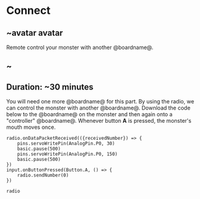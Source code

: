 # Connect

## ~avatar avatar

Remote control your monster with another @boardname@.

## ~

## Duration: ~30 minutes

You will need one more @boardname@ for this part. By using the radio, we can control the monster with another @boardname@. Download the code below to the @boardname@ on the monster and then again onto a "controller" @boardname@. Whenever button **A** is pressed, the monster's mouth moves once.

```blocks
radio.onDataPacketReceived(({receivedNumber}) => {
    pins.servoWritePin(AnalogPin.P0, 30)
    basic.pause(500)
    pins.servoWritePin(AnalogPin.P0, 150)
    basic.pause(500)
})
input.onButtonPressed(Button.A, () => {
    radio.sendNumber(0)
})
```

```package
radio
```